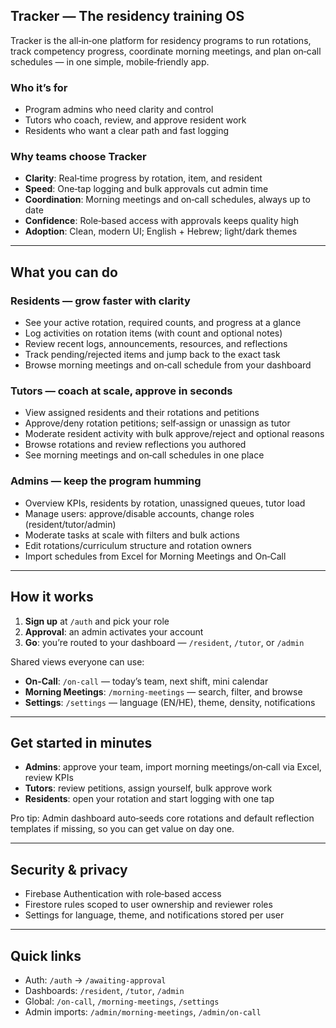 ## Tracker — The residency training OS

Tracker is the all‑in‑one platform for residency programs to run rotations, track competency progress, coordinate morning meetings, and plan on‑call schedules — in one simple, mobile‑friendly app.

### Who it’s for
- Program admins who need clarity and control
- Tutors who coach, review, and approve resident work
- Residents who want a clear path and fast logging

### Why teams choose Tracker
- **Clarity**: Real‑time progress by rotation, item, and resident
- **Speed**: One‑tap logging and bulk approvals cut admin time
- **Coordination**: Morning meetings and on‑call schedules, always up to date
- **Confidence**: Role‑based access with approvals keeps quality high
- **Adoption**: Clean, modern UI; English + Hebrew; light/dark themes

---

## What you can do

### Residents — grow faster with clarity
- See your active rotation, required counts, and progress at a glance
- Log activities on rotation items (with count and optional notes)
- Review recent logs, announcements, resources, and reflections
- Track pending/rejected items and jump back to the exact task
- Browse morning meetings and on‑call schedule from your dashboard

### Tutors — coach at scale, approve in seconds
- View assigned residents and their rotations and petitions
- Approve/deny rotation petitions; self‑assign or unassign as tutor
- Moderate resident activity with bulk approve/reject and optional reasons
- Browse rotations and review reflections you authored
- See morning meetings and on‑call schedules in one place

### Admins — keep the program humming
- Overview KPIs, residents by rotation, unassigned queues, tutor load
- Manage users: approve/disable accounts, change roles (resident/tutor/admin)
- Moderate tasks at scale with filters and bulk actions
- Edit rotations/curriculum structure and rotation owners
- Import schedules from Excel for Morning Meetings and On‑Call

---

## How it works
1) **Sign up** at `/auth` and pick your role
2) **Approval**: an admin activates your account
3) **Go**: you’re routed to your dashboard — `/resident`, `/tutor`, or `/admin`

Shared views everyone can use:
- **On‑Call**: `/on-call` — today’s team, next shift, mini calendar
- **Morning Meetings**: `/morning-meetings` — search, filter, and browse
- **Settings**: `/settings` — language (EN/HE), theme, density, notifications

---

## Get started in minutes
- **Admins**: approve your team, import morning meetings/on‑call via Excel, review KPIs
- **Tutors**: review petitions, assign yourself, bulk approve work
- **Residents**: open your rotation and start logging with one tap

Pro tip: Admin dashboard auto‑seeds core rotations and default reflection templates if missing, so you can get value on day one.

---

## Security & privacy
- Firebase Authentication with role‑based access
- Firestore rules scoped to user ownership and reviewer roles
- Settings for language, theme, and notifications stored per user

---

## Quick links
- Auth: `/auth` → `/awaiting-approval`
- Dashboards: `/resident`, `/tutor`, `/admin`
- Global: `/on-call`, `/morning-meetings`, `/settings`
- Admin imports: `/admin/morning-meetings`, `/admin/on-call`
